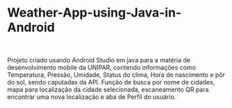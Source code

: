 # Weather-App-using-Java-in-Android


<br>
<p>Projeto criado usando Android Studio em java para a matéria de desenvolvimento mobile da UNIPAR, contendo informações como Temperatura, Pressão, Umidade, Status do clima, Hora de nascimento e pôr do sol, sendo caputadas da API.
Função de busca por nome de cidades, mapa para localização da cidade selecionada, escaneamento QR para encontrar uma nova localização e aba de Perfil do usuário.</p>
